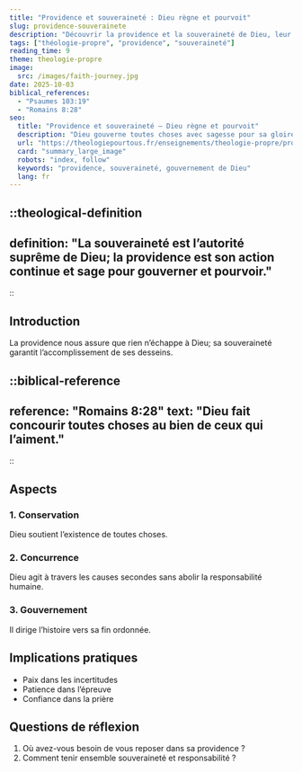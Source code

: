 ```yaml
---
title: "Providence et souveraineté : Dieu règne et pourvoit"
slug: providence-souverainete
description: "Découvrir la providence et la souveraineté de Dieu, leur portée et leur réconfort."
tags: ["théologie-propre", "providence", "souveraineté"]
reading_time: 9
theme: theologie-propre
image:
  src: /images/faith-journey.jpg
date: 2025-10-03
biblical_references:
  - "Psaumes 103:19"
  - "Romains 8:28"
seo:
  title: "Providence et souveraineté — Dieu règne et pourvoit"
  description: "Dieu gouverne toutes choses avec sagesse pour sa gloire et le bien de son peuple."
  url: "https://theologiepourtous.fr/enseignements/theologie-propre/providence-souverainete"
  card: "summary_large_image"
  robots: "index, follow"
  keywords: "providence, souveraineté, gouvernement de Dieu"
  lang: fr
---
```


::theological-definition
---
definition: "La souveraineté est l’autorité suprême de Dieu; la providence est son action continue et sage pour gouverner et pourvoir."
---
::

## Introduction

La providence nous assure que rien n’échappe à Dieu; sa souveraineté garantit l’accomplissement de ses desseins.

::biblical-reference
---
reference: "Romains 8:28"
text: "Dieu fait concourir toutes choses au bien de ceux qui l’aiment."
---
::

## Aspects

### 1. Conservation
Dieu soutient l’existence de toutes choses.

### 2. Concurrence
Dieu agit à travers les causes secondes sans abolir la responsabilité humaine.

### 3. Gouvernement
Il dirige l’histoire vers sa fin ordonnée.

## Implications pratiques
- Paix dans les incertitudes
- Patience dans l’épreuve
- Confiance dans la prière

## Questions de réflexion
1. Où avez-vous besoin de vous reposer dans sa providence ?
2. Comment tenir ensemble souveraineté et responsabilité ?
